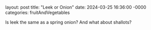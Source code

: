 layout: post
title: "Leek or Onion"
date: 2024-03-25 16:36:00 -0000
categories: fruitAndVegetables

Is leek the same as a spring onion? And what about shallots?